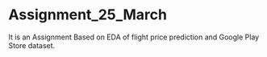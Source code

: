 # Assignment_25_March
It is an Assignment Based on EDA of flight price prediction and Google Play Store dataset.
